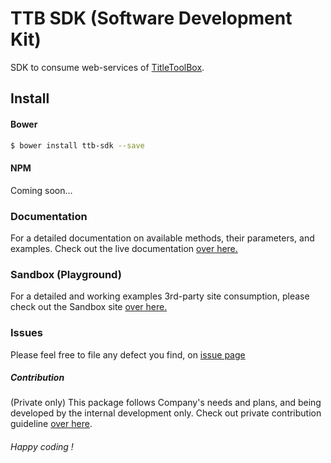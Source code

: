 # TTB SDK (Software Development Kit)

SDK to consume web-services of [TitleToolBox](https://www.demottb.com/).

## Install

#### Bower
```sh
$ bower install ttb-sdk --save
```

#### NPM
Coming soon...

### Documentation

For a detailed documentation on available methods, their parameters, and examples. Check out the live documentation [over here.](http://sdk.titletoolbox.com/TTB.html) 

### Sandbox (Playground)

For a detailed and working examples 3rd-party site consumption, please check out the Sandbox site [over here.](http://sdk.titletoolbox.com/ttbsandbox.html)

### Issues

Please feel free to file any defect you find, on [issue page](https://github.com/benutech-inc/ttb-sdk/issues) 

##### Contribution

(Private only) This package follows Company's needs and plans, and being developed by the internal development only.
Check out private contribution guideline [over here](https://github.com/benutech-inc/ttb-sdk/blob/master/CONTRIBUTION.md).

###### Happy coding !
